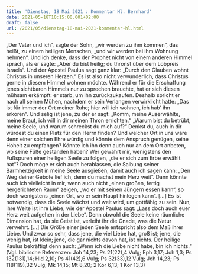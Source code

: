 ```yaml
---
title: 'Dienstag, 18 Mai 2021 : Kommentar Hl. Bernhard'
date: 2021-05-18T10:15:00.001+02:00
draft: false
url: /2021/05/dienstag-18-mai-2021-kommentar-hl.html
---
```


„Der Vater und ich“, sagte der Sohn, „wir werden zu ihm kommen“, das heißt, zu einem heiligen Menschen, „und wir werden bei ihm Wohnung nehmen“. Und ich denke, dass der Prophet nicht von einem anderen Himmel sprach, als er sagte: „Aber du bist heilig; du thronst über dem Lobpreis Israels“. Und der Apostel Paulus sagt ganz klar: „Durch den Glauben wohnt Christus in unseren Herzen.“ Es ist also nicht verwunderlich, dass Christus gerne in diesem Himmel wohnen möchte. Während er für die Erschaffung jenes sichtbaren Himmels nur zu sprechen brauchte, hat er sich diesen mühsam erkämpft: er starb, um ihn zurückzukaufen. Deshalb spricht er nach all seinen Mühen, nachdem er sein Verlangen verwirklicht hatte: „Das ist für immer der Ort meiner Ruhe; hier will ich wohnen, ich hab’ ihn erkoren“. Und selig ist jene, zu der er sagt: „Komm, meine Auserwählte, meine Braut, ich will in dir meinen Thron errichten.“ „Warum bist du betrübt, meine Seele, und warum schreckst du mich auf?“ Denkst du, auch in dir würdest du einen Platz für den Herrn finden? Und welcher Ort in uns wäre denn einer solchen Ehre würdig und könnte dem Anspruch genügen, seine Hoheit zu empfangen? Könnte ich ihn denn auch nur an dem Ort anbeten, wo seine Füße gestanden haben? Wer gewährt mir, wenigstens den Fußspuren einer heiligen Seele zu folgen, „die er sich zum Erbe erwählt hat“? Doch möge er sich auch herablassen, die Salbung seiner Barmherzigkeit in meine Seele ausgießen, damit auch ich sagen kann: „Den Weg deiner Gebote lief ich, denn du machst mein Herz weit“. Dann könnte auch ich vielleicht in mir, wenn auch nicht „einen großen, fertig hergerichteten Raum“ zeigen, „wo er mit seinen Jüngern essen kann“, so doch wenigstens „einen Ort, wo er sein Haupt hinlegen kann“. \[…\] Es ist notwendig, dass die Seele wächst und weit wird, um gottfähig zu sein. Nun, ihre Weite ist ihre Liebe, wie der Apostel Paulus sagt: „Lass doch auch euer Herz weit aufgehen in der Liebe“. Denn obwohl die Seele keine räumliche Dimension hat, da sie Geist ist, verleiht ihr die Gnade, was die Natur verwehrt. \[…\] Die Größe einer jeden Seele entspricht also dem Maß ihrer Liebe. Und zwar so sehr, dass jene, die viel Liebe hat, groß ist; jene, die wenig hat, ist klein; jene, die gar nichts davon hat, ist nichts. Der heilige Paulus bekräftigt denn auch: „Wenn ich die Liebe nicht habe, bin ich nichts.“ (Vgl. biblische Referenzen: Joh 14,23; Ps 21(22),4 Vulg; Eph 3,17; Joh 1,3; Ps 132(131),14; Hld 2,10; Ps 41(42),6 Vulg; Ps 32(33),12 Vulg; Joh 14,23; Ps 118(119),32 Vulg; Mk 14,15; Mt 8,20; 2 Kor 6,13; 1 Kor 13,3)